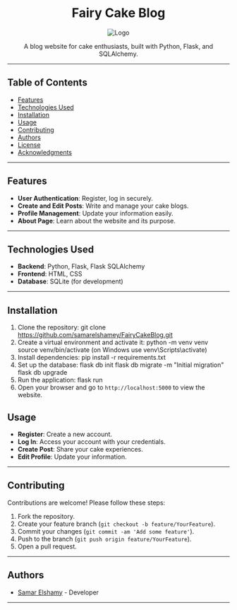<h1 align="center">Fairy Cake Blog</h1>

<p align="center">
  <img src="{{ url_for('static', filename='profile_pic/logo.jpg')}}" alt="Logo">
</p>

<p align="center">
  A blog website for cake enthusiasts, built with Python, Flask, and SQLAlchemy.
</p>

---

## Table of Contents

- [Features](#features)
- [Technologies Used](#technologies-used)
- [Installation](#installation)
- [Usage](#usage)
- [Contributing](#contributing)
- [Authors](#authors)
- [License](#license)
- [Acknowledgments](#acknowledgments)

---

## Features

- **User Authentication**: Register, log in securely.
- **Create and Edit Posts**: Write and manage your cake blogs.
- **Profile Management**: Update your information easily.
- **About Page**: Learn about the website and its purpose.

---

## Technologies Used

- **Backend**: Python, Flask, Flask SQLAlchemy
- **Frontend**: HTML, CSS
- **Database**: SQLite (for development)

---

## Installation

1. Clone the repository: 
    git clone https://github.com/samarelshamey/FairyCakeBlog.git
2. Create a virtual environment and activate it: 
    python -m venv venv
    source venv/bin/activate (on Windows use venv\Scripts\activate)
3. Install dependencies:
    pip install -r requirements.txt
4. Set up the database:
    flask db init
    flask db migrate -m "Initial migration"
    flask db upgrade
5. Run the application:
    flask run
6. Open your browser and go to `http://localhost:5000` to view the website.

## Usage

- **Register**: Create a new account.
- **Log In**: Access your account with your credentials.
- **Create Post**: Share your cake experiences.
- **Edit Profile**: Update your information.

---

## Contributing

Contributions are welcome! Please follow these steps:

1. Fork the repository.
2. Create your feature branch (`git checkout -b feature/YourFeature`).
3. Commit your changes (`git commit -am 'Add some feature'`).
4. Push to the branch (`git push origin feature/YourFeature`).
5. Open a pull request.

---

## Authors

- [Samar Elshamy](https://github.com/samarelshamey) - Developer

---